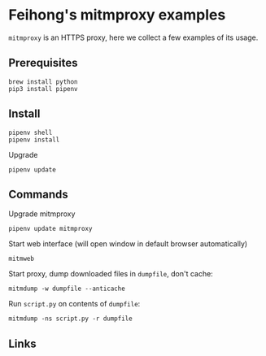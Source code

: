 # Feihong's mitmproxy examples

`mitmproxy` is an HTTPS proxy, here we collect a few examples of its usage.

## Prerequisites

    brew install python
    pip3 install pipenv

## Install

    pipenv shell
    pipenv install

Upgrade

    pipenv update

## Commands

Upgrade mitmproxy

    pipenv update mitmproxy

Start web interface (will open window in default browser automatically)

    mitmweb

Start proxy, dump downloaded files in `dumpfile`, don't cache:

    mitmdump -w dumpfile --anticache

Run `script.py` on contents of `dumpfile`:

    mitmdump -ns script.py -r dumpfile

## Links
